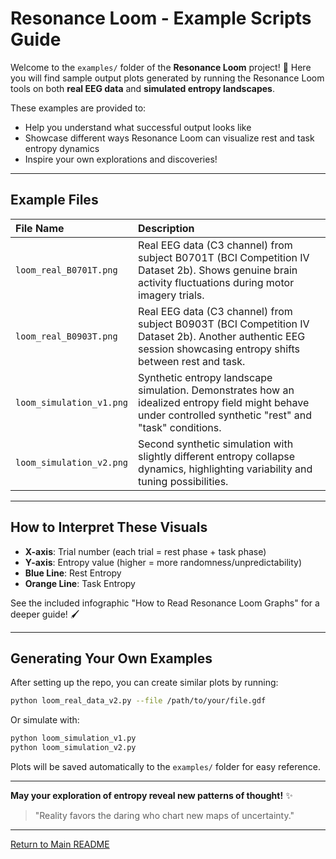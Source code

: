 # Resonance Loom - Example Scripts Guide

Welcome to the `examples/` folder of the **Resonance Loom** project! 💜 Here you will find sample output plots generated by running the Resonance Loom tools on both **real EEG data** and **simulated entropy landscapes**.

These examples are provided to:
- Help you understand what successful output looks like
- Showcase different ways Resonance Loom can visualize rest and task entropy dynamics
- Inspire your own explorations and discoveries!

---

## Example Files

| File Name | Description |
|:---|:---|
| `loom_real_B0701T.png` | Real EEG data (C3 channel) from subject B0701T (BCI Competition IV Dataset 2b). Shows genuine brain activity fluctuations during motor imagery trials. |
| `loom_real_B0903T.png` | Real EEG data (C3 channel) from subject B0903T (BCI Competition IV Dataset 2b). Another authentic EEG session showcasing entropy shifts between rest and task. |
| `loom_simulation_v1.png` | Synthetic entropy landscape simulation. Demonstrates how an idealized entropy field might behave under controlled synthetic "rest" and "task" conditions. |
| `loom_simulation_v2.png` | Second synthetic simulation with slightly different entropy collapse dynamics, highlighting variability and tuning possibilities. |

---

## How to Interpret These Visuals

- **X-axis**: Trial number (each trial = rest phase + task phase)
- **Y-axis**: Entropy value (higher = more randomness/unpredictability)
- **Blue Line**: Rest Entropy
- **Orange Line**: Task Entropy

See the included infographic "How to Read Resonance Loom Graphs" for a deeper guide! 🖌️

---

## Generating Your Own Examples

After setting up the repo, you can create similar plots by running:

```bash
python loom_real_data_v2.py --file /path/to/your/file.gdf
```

Or simulate with:

```bash
python loom_simulation_v1.py
python loom_simulation_v2.py
```

Plots will be saved automatically to the `examples/` folder for easy reference.

---

**May your exploration of entropy reveal new patterns of thought!** ✨

> "Reality favors the daring who chart new maps of uncertainty."

---

[Return to Main README](../README.md)

